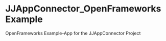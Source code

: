JJAppConnector_OpenFrameworksExample
====================================

OpenFrameworks Example-App for the JJAppConnector Project